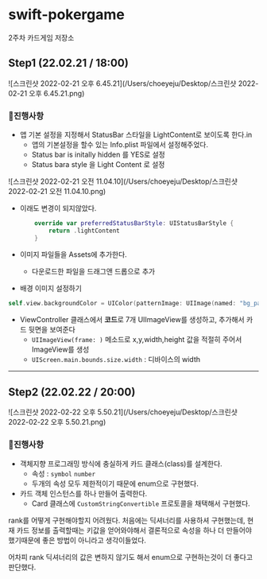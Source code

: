 # swift-pokergame
2주차 카드게임 저장소

## Step1 (22.02.21 / 18:00)



![스크린샷 2022-02-21 오후 6.45.21](/Users/choeyeju/Desktop/스크린샷 2022-02-21 오후 6.45.21.png)

### 🎯진행사항 

- 앱 기본 설정을 지정해서 StatusBar 스타일을 LightContent로  보이도록 한다.in
  - 앱의 기본설정을 할수 있는 Info.plist 파일에서 설정해주었다.
  - Status bar is initally hidden 를 YES로 설정 
  - Status bara style 을 Light Content 로 설정 

![스크린샷 2022-02-21 오전 11.04.10](/Users/choeyeju/Desktop/스크린샷 2022-02-21 오전 11.04.10.png)



 + 이래도 변경이 되지않았다.

   ```swift
       override var preferredStatusBarStyle: UIStatusBarStyle {
           return .lightContent
       }
   ```

   

- 이미지 파일들을 Assets에 추가한다. 
  - 다운로드한 파일을 드래그앤 드롭으로 추가 



- 배경 이미지 설정하기 

```swift
self.view.backgroundColor = UIColor(patternImage: UIImage(named: "bg_patterns") ?? UIImage())
```



- ViewController 클래스에서 **코드**로 7개 UIImageView를 생성하고, 추가해서 카드 뒷면을 보여준다	
  - `UIImageView(frame: )` 메소드로 x,y,width,height 값을 적절히 주어서 ImageView를 생성
  - `UIScreen.main.bounds.size.width` : 디바이스의 width 







---



## Step2 (22.02.22 / 20:00)

![스크린샷 2022-02-22 오후 5.50.21](/Users/choeyeju/Desktop/스크린샷 2022-02-22 오후 5.50.21.png)



### 🎯진행사항 

- 객체지향 프로그래밍 방식에 충실하게 카드 클래스(class)를 설계한다. 
  - 속성 : `symbol` `number` 
  - 두개의 속성 모두 제한적이기 때문에 enum으로 구현했다. 
- 카드 객체 인스턴스를 하나 만들어 출력한다. 
  - Card 클래스에 `CustomStringConvertible` 프로토콜을 채택해서 구현했다. 



rank를 어떻게 구현해야할지 어려웠다. 처음에는 딕셔너리를 사용하셔 구현했는데, 현재 카드 정보를 출력할때는 키값을 얻어와야해서 결론적으로 속성을 하나 더 만들어야 했기때문에 좋은 방법이 아니라고 생각이들었다. 

어차피 rank 딕셔너리의 값은 변하지 않기도 해서 enum으로 구현하는것이 더 좋다고 판단했다. 







​		



